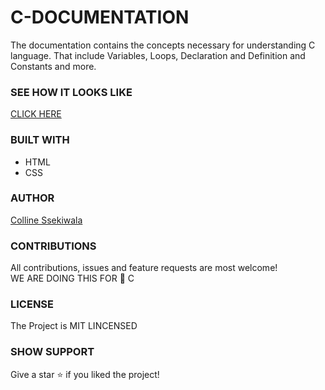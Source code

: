 # C-DOCUMENTATION
The documentation contains the concepts necessary for understanding C language. That include Variables, Loops, Declaration and Definition and Constants and more.

### SEE HOW IT LOOKS LIKE
<a href="https://ssekiwala-colline.github.io/C-DOCUMENTATION/">CLICK HERE</a>

### BUILT WITH
<ul>
  <li>HTML</li>
  <li>CSS</li>
</ul>

### AUTHOR
<a href="https://github.com/Ssekiwala-Colline">Colline Ssekiwala</a>

### CONTRIBUTIONS
All contributions, issues and feature requests are most welcome!<br>
WE ARE DOING THIS FOR 🧡 C

### LICENSE
The Project is MIT LINCENSED

### SHOW SUPPORT
Give a star ⭐ if you liked the project!

